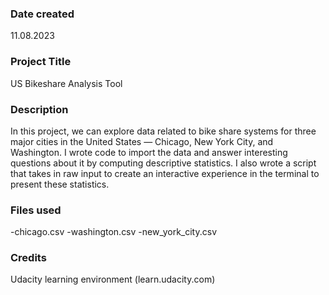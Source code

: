 ### Date created
11.08.2023

### Project Title
US Bikeshare Analysis Tool

### Description
In this project, we can explore data related to bike share systems for three major cities in the United States — Chicago, New York City, and Washington. I wrote code to import the data and answer interesting questions about it by computing descriptive statistics. I also wrote a script that takes in raw input to create an interactive experience in the terminal to present these statistics.

### Files used
-chicago.csv
-washington.csv
-new_york_city.csv

### Credits
Udacity learning environment (learn.udacity.com)
